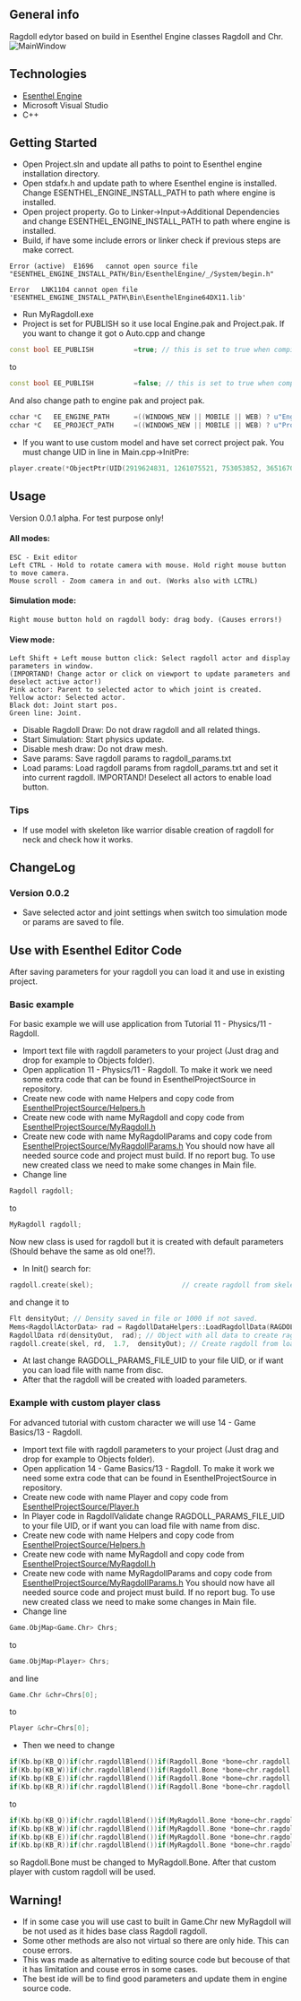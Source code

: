 ## General info
Ragdoll edytor based on build in Esenthel Engine classes Ragdoll and Chr.
![MainWindow](./images/mainWindow.png)
## Technologies
* [Esenthel Engine](http://www.esenthel.com)
* Microsoft Visual Studio
* C++

## Getting Started
* Open Project.sln and update all paths to point to Esenthel engine installation directory.
* Open stdafx.h and update path to where Esenthel engine is installed.
Change ESENTHEL_ENGINE_INSTALL_PATH to path where engine is installed.
* Open project property. Go to Linker->Input->Additional Dependencies and
change ESENTHEL_ENGINE_INSTALL_PATH to path where engine is installed.
* Build, if have some include errors or linker check if previous steps are make correct.
```
Error (active)	E1696	cannot open source file "ESENTHEL_ENGINE_INSTALL_PATH/Bin/EsenthelEngine/_/System/begin.h"

```
```
Error	LNK1104	cannot open file 'ESENTHEL_ENGINE_INSTALL_PATH\Bin\EsenthelEngine64DX11.lib'

```
* Run MyRagdoll.exe
* Project is set for PUBLISH so it use local Engine.pak and Project.pak. If you want to change it got o Auto.cpp and change
```cpp
const bool EE_PUBLISH          =true; // this is set to true when compiling for publishing
```
to
```cpp
const bool EE_PUBLISH          =false; // this is set to true when compiling for publishing
```
And also change path to engine pak and project pak.
```cpp
cchar *C   EE_ENGINE_PATH      =((WINDOWS_NEW || MOBILE || WEB) ? u"Engine.pak"  : EE_PUBLISH ? u"Bin/Engine.pak"  : u"ESENTHEL_ENGINE_INSTALL_PATH/Bin/Engine.pak");
cchar *C   EE_PROJECT_PATH     =((WINDOWS_NEW || MOBILE || WEB) ? u"Project.pak" : EE_PUBLISH ? u"Bin/Project.pak" : u"ESENTHEL_ENGINE_PROJECT_PATH/Game");
```
* If you want to use custom model and have set correct project pak. You must change UID in line in Main.cpp->InitPre:
```cpp
player.create(*ObjectPtr(UID(2919624831, 1261075521, 753053852, 3651670215)));
```

## Usage
Version 0.0.1 alpha. For test purpose only!
#### All modes:
	ESC - Exit editor
	Left CTRL - Hold to rotate camera with mouse. Hold right mouse button to move camera.
	Mouse scroll - Zoom camera in and out. (Works also with LCTRL)
#### Simulation mode:
	Right mouse button hold on ragdoll body: drag body. (Causes errors!)
#### View mode:
	Left Shift + Left mouse button click: Select ragdoll actor and display parameters in window.
	(IMPORTAND! Change actor or click on viewport to update parameters and deselect active actor!)
	Pink actor: Parent to selected actor to which joint is created.
	Yellow actor: Selected actor.
	Black dot: Joint start pos.
	Green line: Joint.
	
* Disable Ragdoll Draw: Do not draw ragdoll and all related things.
* Start Simulation: Start physics update.
* Disable mesh draw: Do not draw mesh.
* Save params: Save ragdoll params to ragdoll_params.txt
* Load params: Load ragdoll params from ragdoll_params.txt and set it into current ragdoll. IMPORTAND! Deselect all actors to enable load button.
### Tips
* If use model with skeleton like warrior disable creation of ragdoll for neck and check how it works.
## ChangeLog
### Version 0.0.2
* Save selected actor and joint settings when switch too simulation mode or params are saved to file.

## Use with Esenthel Editor Code
After saving parameters for your ragdoll you can load it and use in existing project.
### Basic example
For basic example we will use application from Tutorial 11 - Physics/11 - Ragdoll.
* Import text file with ragdoll parameters to your project (Just drag and drop for example to Objects folder).
* Open application 11 - Physics/11 - Ragdoll.
To make it work we need some extra code that can be found in EsenthelProjectSource in repository.
* Create new code with name Helpers and copy code from [EsenthelProjectSource/Helpers.h](EsenthelProjectSource/Helpers.h)
* Create new code with name MyRagdoll and copy code from [EsenthelProjectSource/MyRagdoll.h](EsenthelProjectSource/MyRagdoll.h)
* Create new code with name MyRagdollParams and copy code from [EsenthelProjectSource/MyRagdollParams.h](EsenthelProjectSource/MyRagdollParams.h)
You should now have all needed source code and project must build. If no report bug.
To use new created class we need to make some changes in Main file.
* Change line 
```cpp
Ragdoll ragdoll;
```
to
```cpp
MyRagdoll ragdoll;
```
Now new class is used for ragdoll but it is created with default parameters (Should behave the same as old one!?).
* In Init() search for:
```cpp
ragdoll.create(skel);                      // create ragdoll from skeleton
```
 and change it to
```cpp
Flt densityOut; // Density saved in file or 1000 if not saved.
Mems<RagdollActorData> rad = RagdollDataHelpers::LoadRagdollData(RAGDOLL_PARAMS_FILE_UID, densityOut); // Parameters for all bones and joints
RagdollData rd(densityOut,  rad); // Object with all data to create ragdoll
ragdoll.create(skel, rd,  1.7,  densityOut); // Create ragdoll from loaded data
```
* At last change RAGDOLL_PARAMS_FILE_UID to your file UID, or if want you can load file with name from disc.
* After that the ragdoll will be created with loaded parameters.

### Example with custom player class
For advanced tutorial with custom character we will use 14 - Game Basics/13 - Ragdoll.
* Import text file with ragdoll parameters to your project (Just drag and drop for example to Objects folder).
* Open application 14 - Game Basics/13 - Ragdoll.
To make it work we need some extra code that can be found in EsenthelProjectSource in repository.
* Create new code with name Player and copy code from [EsenthelProjectSource/Player.h](EsenthelProjectSource/Player.h)
* In Player code in RagdollValidate change RAGDOLL_PARAMS_FILE_UID to your file UID, or if want you can load file with name from disc.
* Create new code with name Helpers and copy code from [EsenthelProjectSource/Helpers.h](EsenthelProjectSource/Helpers.h)
* Create new code with name MyRagdoll and copy code from [EsenthelProjectSource/MyRagdoll.h](EsenthelProjectSource/MyRagdoll.h)
* Create new code with name MyRagdollParams and copy code from [EsenthelProjectSource/MyRagdollParams.h](EsenthelProjectSource/MyRagdollParams.h)
You should now have all needed source code and project must build. If no report bug.
To use new created class we need to make some changes in Main file.
* Change line
```cpp
Game.ObjMap<Game.Chr> Chrs;
```
to
```cpp
Game.ObjMap<Player> Chrs;
```
and line
```cpp
Game.Chr &chr=Chrs[0];
```
to
```cpp
Player &chr=Chrs[0];
```
* Then we need to change
```cpp
if(Kb.bp(KB_Q))if(chr.ragdollBlend())if(Ragdoll.Bone *bone=chr.ragdoll.findBone("Head" ))bone.actor.addVel(Vec(0, 0, 3));
if(Kb.bp(KB_W))if(chr.ragdollBlend())if(Ragdoll.Bone *bone=chr.ragdoll.findBone("Body" ))bone.actor.addVel(Vec(0, 0, 3));
if(Kb.bp(KB_E))if(chr.ragdollBlend())if(Ragdoll.Bone *bone=chr.ragdoll.findBone("FootR"))bone.actor.addVel(Vec(0, 0, 4));
if(Kb.bp(KB_R))if(chr.ragdollBlend())if(Ragdoll.Bone *bone=chr.ragdoll.findBone("HandR"))bone.actor.addVel(Vec(0, 0, 4));
```
to
```cpp
if(Kb.bp(KB_Q))if(chr.ragdollBlend())if(MyRagdoll.Bone *bone=chr.ragdoll.findBone("Head" ))bone.actor.addVel(Vec(0, 0, 3));
if(Kb.bp(KB_W))if(chr.ragdollBlend())if(MyRagdoll.Bone *bone=chr.ragdoll.findBone("Body" ))bone.actor.addVel(Vec(0, 0, 3));
if(Kb.bp(KB_E))if(chr.ragdollBlend())if(MyRagdoll.Bone *bone=chr.ragdoll.findBone("FootR"))bone.actor.addVel(Vec(0, 0, 4));
if(Kb.bp(KB_R))if(chr.ragdollBlend())if(MyRagdoll.Bone *bone=chr.ragdoll.findBone("HandR"))bone.actor.addVel(Vec(0, 0, 4));
```
so Ragdoll.Bone must be changed to MyRagdoll.Bone. After that custom player with custom ragdoll will be used.

## Warning!
* If in some case you will use cast to built in Game.Chr new MyRagdoll will be not used as it hides base class Ragdoll ragdoll.
* Some other methods are also not virtual so there are only hide. This can couse errors.
* This was made as alternative to editing source code but becouse of that it has limitation and couse erros in some cases.
* The best ide will be to find good parameters and update them in engine source code.